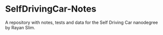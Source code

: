 # SelfDrivingCar-Notes
A repository with notes, tests and data for the Self Driving Car nanodegree by Rayan Slim.
